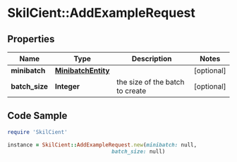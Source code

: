 # SkilCient::AddExampleRequest

## Properties

Name | Type | Description | Notes
------------ | ------------- | ------------- | -------------
**minibatch** | [**MinibatchEntity**](MinibatchEntity.md) |  | [optional] 
**batch_size** | **Integer** | the size of the batch to create | [optional] 

## Code Sample

```ruby
require 'SkilCient'

instance = SkilCient::AddExampleRequest.new(minibatch: null,
                                 batch_size: null)
```


